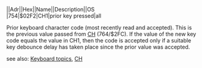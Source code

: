 ||Adr||Hex||Name||Description||OS  
|754|$02F2|CH1|prior key pressed|all  
  
Prior keyboard character code (most recently read and accepted). This is the previous value passed from [CH](../CH/index.md) (764/$2FC). If the value of the new key code equals the value in CH1, then the code is accepted only if a suitable key debounce delay has taken place since the prior value was accepted.  
  
see also: [Keyboard topics](../Keyboard_topics/index.md), [CH](../CH/index.md)  
